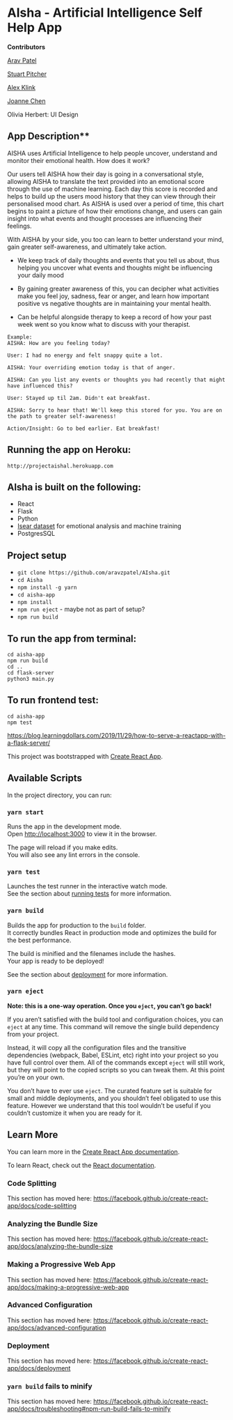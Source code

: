# AIsha - Artificial Intelligence Self Help App

**Contributors**

[Arav Patel](https://github.com/aravzpatel)  

[Stuart Pitcher](https://github.com/stupot1)

[Alex Klink](https://github.com/04alexklink)

[Joanne Chen](https://github.com/Joanne0330)

Olivia Herbert: UI Design

## App Description**

AISHA uses Artificial Intelligence to help people uncover, understand and monitor their emotional health. 
How does it work?

Our users tell AISHA how their day is going in a conversational style, allowing AISHA to translate the text provided into an emotional score through the use of machine learning. Each day this score is recorded and helps to build up the users mood history that they can view through their personalised mood chart.
As AISHA is used over a period of time, this chart begins to paint a picture of how their emotions change, and users can gain insight into what events and thought processes are influencing their feelings. 

With AISHA by your side, you too can learn to better understand your mind, gain greater self-awareness, and ultimately take action.

- We keep track of daily thoughts and events that you tell us about, thus helping you uncover what events and thoughts might be influencing your daily mood

- By gaining greater awareness of this, you can decipher what activities make you feel joy, sadness, fear or anger, and learn how important positive vs negative thoughts are in maintaining your mental health. 

- Can be helpful alongside therapy to keep a record of how your past week went so you know what to discuss with your therapist.

```
Example: 
AISHA: How are you feeling today?

User: I had no energy and felt snappy quite a lot.

AISHA: Your overriding emotion today is that of anger. 

AISHA: Can you list any events or thoughts you had recently that might have influenced this?

User: Stayed up til 2am. Didn't eat breakfast. 

AISHA: Sorry to hear that! We'll keep this stored for you. You are on the path to greater self-awareness!

Action/Insight: Go to bed earlier. Eat breakfast!

```
## Running the app on Heroku:

```
http://projectaishal.herokuapp.com
```

## AIsha is built on the following:

* React
* Flask
* Python 
* [Isear dataset](https://www.unige.ch/cisa/research/materials-and-online-research/research-material/) for emotional analysis and machine training
* PostgresSQL

## Project setup

* `git clone https://github.com/aravzpatel/AIsha.git`
* `cd Aisha`
* `npm install -g yarn`
* `cd aisha-app`
* `npm install`
* ``npm run eject`` - maybe not as part of setup?
* `npm run build`

## To run the app from terminal:
```
cd aisha-app
npm run build
cd ..
cd flask-server
python3 main.py
```

## To run frontend test:
```
cd aisha-app
npm test
```


https://blog.learningdollars.com/2019/11/29/how-to-serve-a-reactapp-with-a-flask-server/

This project was bootstrapped with [Create React App](https://github.com/facebook/create-react-app).

## Available Scripts

In the project directory, you can run:

### `yarn start`

Runs the app in the development mode.<br />
Open [http://localhost:3000](http://localhost:3000) to view it in the browser.

The page will reload if you make edits.<br />
You will also see any lint errors in the console.

### `yarn test`

Launches the test runner in the interactive watch mode.<br />
See the section about [running tests](https://facebook.github.io/create-react-app/docs/running-tests) for more information.

### `yarn build`

Builds the app for production to the `build` folder.<br />
It correctly bundles React in production mode and optimizes the build for the best performance.

The build is minified and the filenames include the hashes.<br />
Your app is ready to be deployed!

See the section about [deployment](https://facebook.github.io/create-react-app/docs/deployment) for more information.

### `yarn eject`

**Note: this is a one-way operation. Once you `eject`, you can’t go back!**

If you aren’t satisfied with the build tool and configuration choices, you can `eject` at any time. This command will remove the single build dependency from your project.

Instead, it will copy all the configuration files and the transitive dependencies (webpack, Babel, ESLint, etc) right into your project so you have full control over them. All of the commands except `eject` will still work, but they will point to the copied scripts so you can tweak them. At this point you’re on your own.

You don’t have to ever use `eject`. The curated feature set is suitable for small and middle deployments, and you shouldn’t feel obligated to use this feature. However we understand that this tool wouldn’t be useful if you couldn’t customize it when you are ready for it.

## Learn More

You can learn more in the [Create React App documentation](https://facebook.github.io/create-react-app/docs/getting-started).

To learn React, check out the [React documentation](https://reactjs.org/).

### Code Splitting

This section has moved here: https://facebook.github.io/create-react-app/docs/code-splitting

### Analyzing the Bundle Size

This section has moved here: https://facebook.github.io/create-react-app/docs/analyzing-the-bundle-size

### Making a Progressive Web App

This section has moved here: https://facebook.github.io/create-react-app/docs/making-a-progressive-web-app

### Advanced Configuration

This section has moved here: https://facebook.github.io/create-react-app/docs/advanced-configuration

### Deployment

This section has moved here: https://facebook.github.io/create-react-app/docs/deployment

### `yarn build` fails to minify

This section has moved here: https://facebook.github.io/create-react-app/docs/troubleshooting#npm-run-build-fails-to-minify